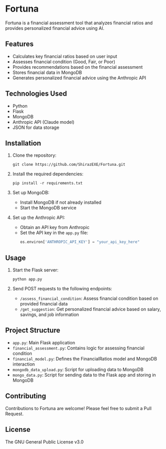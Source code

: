 # Fortuna

Fortuna is a financial assessment tool that analyzes financial ratios and provides personalized financial advice using AI.

## Features

- Calculates key financial ratios based on user input
- Assesses financial condition (Good, Fair, or Poor)
- Provides recommendations based on the financial assessment
- Stores financial data in MongoDB
- Generates personalized financial advice using the Anthropic API

## Technologies Used

- Python
- Flask
- MongoDB
- Anthropic API (Claude model)
- JSON for data storage

## Installation

1. Clone the repository:
   ```
   git clone https://github.com/ShirazEXE/Fortuna.git
   ```

2. Install the required dependencies:
   ```
   pip install -r requirements.txt
   ```

3. Set up MongoDB:
   - Install MongoDB if not already installed
   - Start the MongoDB service

4. Set up the Anthropic API:
   - Obtain an API key from Anthropic
   - Set the API key in the `app.py` file:
     ```python
     os.environ['ANTHROPIC_API_KEY'] = "your_api_key_here"
     ```

## Usage

1. Start the Flask server:
   ```
   python app.py
   ```

2. Send POST requests to the following endpoints:
   - `/assess_financial_condition`: Assess financial condition based on provided financial data
   - `/get_suggestion`: Get personalized financial advice based on salary, savings, and job information

## Project Structure

- `app.py`: Main Flask application
- `financial_assessment.py`: Contains logic for assessing financial condition
- `financial_model.py`: Defines the FinancialRatios model and MongoDB interaction
- `mongodb_data_upload.py`: Script for uploading data to MongoDB
- `mongo_data.py`: Script for sending data to the Flask app and storing in MongoDB

## Contributing

Contributions to Fortuna are welcome! Please feel free to submit a Pull Request.

## License

The GNU General Public License v3.0
